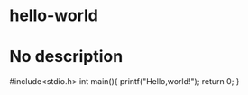 # hello-world
# No description
#include<stdio.h>
int main(){
    printf("Hello,world!");
    return 0;
}
